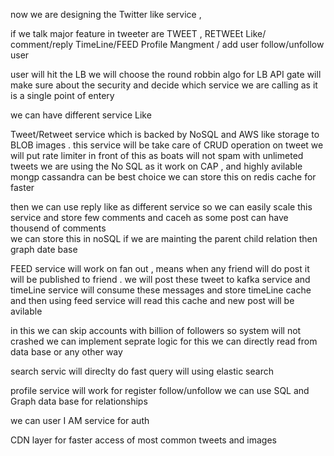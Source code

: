 now we are designing the Twitter like service , 

if we talk major feature in tweeter are 
TWEET , RETWEEt 
Like/ comment/reply
TimeLine/FEED 
Profile Mangment / add user follow/unfollow user 


user will hit the LB  we will choose the round robbin algo for LB 
API gate will make sure about the security and decide which service we are calling 
as it is a single point of entery 

we can have different service Like 

Tweet/Retweet service which is backed by NoSQL and AWS like storage to BLOB images . 
this service will be take care of  CRUD operation on tweet 
we will put rate limiter in front of this as boats will not spam with unlimeted tweets 
we are using the No SQL as it work on CAP , and highly avilable mongp cassandra can be best choice 
we can store this on redis cache for faster 

then  we can use reply like as different service so we can easily scale this service 
and store few comments and caceh as some post can have thousend of comments  
we can store this in noSQL 
if we are mainting the parent child relation then graph date base 


FEED service will work on fan out , means when any friend will do post 
it will be published to  friend . 
we will post these tweet to kafka service and timeLine service will 
consume these messages and store timeLine cache and then using feed service will read this 
cache and new post will be avilable 

in this we can skip accounts with billion of followers so system will not crashed 
we can implement seprate logic for this  we can directly read from data base or any other way 


search servic will direclty do fast query will using elastic search 


profile service will work for  register 
follow/unfollow 
we can use SQL and Graph data base for  relationships 

we can user I AM service for auth 

CDN layer for faster access of most common tweets and images 